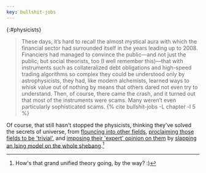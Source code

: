 ```yaml
---
key: bullshit-jobs
---
```


{:#physicists}
> These days, it’s hard to recall the almost mystical aura with which the
> financial sector had surrounded itself in the years leading up to 2008.
> Financiers had managed to convince the public—and not just the public, but
> social theorists, too (I well remember this)—that with instruments such as
> collateralized debt obligations and high-speed trading algorithms so complex
> they could be understood only by astrophysicists, they had, like modern
> alchemists, learned ways to whisk value out of nothing by means that others
> dared not even try to understand. Then, of course, there came the crash, and
> it turned out that most of the instruments were scams. Many weren’t even
> particularly sophisticated scams. {% cite bullshit-jobs -L chapter -l 5 %}

Of course, that still hasn't stopped the physicists, thinking they've solved the
secrets of universe, from
[flouncing into other fields](https://xkcd.com/793/),
[proclaiming those fields to be 'trivial'](https://twitter.com/daniela_witten/status/1301632149951410177), and
[imposing their 'expert' opinion on them](https://xkcd.com/2355/) by
[slapping an Ising model on the whole shebang](https://twitter.com/tobiasgalla/status/1243485690039582721?s=20).[^gut]

[^gut]: How's that grand unified theory going, by the way? :)